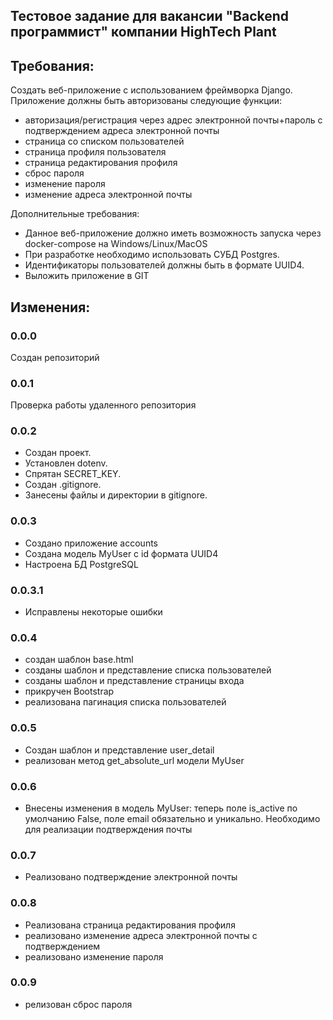 ## Тестовое задание для вакансии "Backend программист" компании HighTech Plant

## Требования:
Создать веб-приложение c использованием фреймворка Django.
Приложение должны быть авторизованы следующие функции:
- авторизация/регистрация через адрес электронной почты+пароль с подтверждением адреса электронной почты
- страница со списком пользователей
- страница профиля пользователя
- страница редактирования профиля
- сброс пароля
- изменение пароля
- изменение адреса электронной почты

Дополнительные требования:
- Данное веб-приложение должно иметь возможность запуска через docker-compose на Windows/Linux/MacOS
- При разработке необходимо использовать СУБД Postgres.
- Идентификаторы пользователей должны быть в формате UUID4.
- Выложить приложение в GIT





## Изменения:

### 0.0.0 
Создан репозиторий


### 0.0.1
Проверка работы удаленного репозитория 

### 0.0.2
- Создан проект.
- Установлен dotenv. 
- Спрятан SECRET_KEY. 
- Создан .gitignore.
- Занесены файлы и директории в gitignore.


### 0.0.3
- Создано приложение accounts
- Создана модель MyUser c id формата UUID4
- Настроена БД PostgreSQL

### 0.0.3.1
- Исправлены некоторые ошибки


### 0.0.4
- создан шаблон base.html
- созданы шаблон и представление списка пользователей
- созданы шаблон и представление страницы входа
- прикручен Bootstrap
- реализована пагинация списка пользователей

### 0.0.5 
- Создан шаблон и представление user_detail
- реализован метод get_absolute_url модели MyUser

### 0.0.6
- Внесены изменения в модель MyUser: теперь поле is_active по умолчанию False, поле email обязательно и уникально. 
 Необходимо для реализации подтверждения почты

### 0.0.7
- Реализовано подтверждение электронной почты

### 0.0.8
- Реализована страница редактирования профиля
- реализовано изменение адреса электронной почты с подтверждением
- реализовано изменение пароля

### 0.0.9 
- релизован сброс пароля
